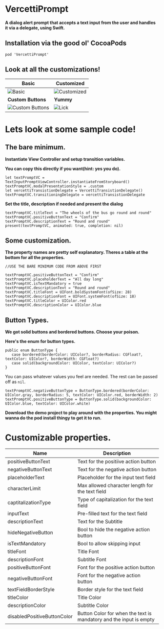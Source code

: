 # VercettiPrompt


**A dialog alert prompt that accepts a text input from the user and handles it via a delegate, using Swift.**

## Installation via the good ol' CocoaPods
`pod 'VercettiPrompt'`


## Look at all the customizations!

| **Basic**      | **Customized** |
| ----------- | ----------- |
| ![Basic](https://i.imgur.com/rIEIjTD.gif) | ![Customized](https://i.imgur.com/aLfRM2E.gif) |
| **Custom Buttons**      | **Yummy** |
| ![Custom Buttons](https://i.imgur.com/FRZWFOz.gif) | ![Lick](https://i.imgur.com/cVjUc43.jpg) |


# Lets look at some sample code!

## The bare minimum.

**Instantiate View Controller and setup transition variables.** 

**You can copy this directly if you want(hint: yes you do).**

```
let textPromptVC = TextInputPromptViewController.instantiateFromStoryboard()
textPromptVC.modalPresentationStyle = .custom
let vercettiTransistionDelegate = VercettiTransistionDelegate()
textPromptVC.transitioningDelegate = vercettiTransistionDelegate
```

**Set the title, description if needed and present the dialog**

```
textPromptVC.titleText = "The wheels of the bus go round and round"
textPromptVC.positiveButtonText = "Confirm"
textPromptVC.descriptionText = "Round and round"
present(textPromptVC, animated: true, completion: nil)
```
 
 
 ## Some customization.
 **The property names are pretty self explanatory. Theres a table at the bottom for all the properties.**
 
```
//USE THE BARE MINIMUM CODE FROM ABOVE FIRST

textPromptVC.positiveButtonText = "Confirm"
textPromptVC.placeholderText = "All day long"
textPromptVC.isTextMandatory = true
textPromptVC.descriptionText = "Round and round"
textPromptVC.titleFont = UIFont.boldSystemFont(ofSize: 28)
textPromptVC.descriptionFont = UIFont.systemFont(ofSize: 18)
textPromptVC.titleColor = UIColor.red
textPromptVC.descriptionColor = UIColor.blue
```

 ## Button Types.
 **We got solid buttons and bordered buttons. Choose your poison.**
 
 **Here's the enum for button types.**
 
 ```
 public enum ButtonType {
    case bordered(borderColor: UIColor?, borderRadius: CGFloat?, textColor: UIColor?, borderWidth: CGFloat?)
    case solid(backgroundColor: UIColor, textColor: UIColor?)
}
 ```
 
 You can pass whatever values you feel are needed. The rest can be passed off as `nil`.
 
 ```
 textPromptVC.negativeButtonType = ButtonType.bordered(borderColor: UIColor.gray, borderRadius: 5, textColor: UIColor.red, borderWidth: 2)
 textPromptVC.positiveButtonType = ButtonType.solid(backgroundColor: UIColor.blue, textColor: UIColor.white)
 ```
 
 **Download the demo project to play around with the properties. You might wanna do the pod install thingy to get it to run.**
 
 # Customizable properties.
 
 
| **Name**      | **Description** |
| ----------- | ----------- |
| positiveButtonText | Text for the positiive action button |
| negativeButtonText | Text for the negative action button |
| placeholderText | Placeholder for the input text field |
| characterLimit | Max allowed character length for the text field |
| captitalizationType | Type of capitalization for the text field |
| inputText | Pre-filled text for the text field |
| descriptionText | Text for the Subtitle |
| hideNegativeButton | Bool to hide the negative action button |
| isTextMandatory | Bool to allow skipping input |
| titleFont | Title Font |
| descriptionFont | Subtitle Font |
| positiveButtonFont | Font for the positive action button |
| negativeButtonFont | Font for the negative action button |
| textFieldBorderStyle | Border style for the text field |
| titleColor | Title Color |
| descriptionColor | Subtitle Color |
| disabledPositiveButtonColor | Button Color for when the text is mandatory and the input is empty |
